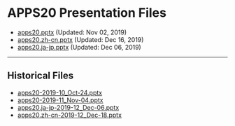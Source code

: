 <!--
This is a machine generated file, and should not be edited, as it will be overwritten with future updates.
-->

# APPS20 Presentation Files

- [apps20.pptx](https://globaleventcdn.blob.core.windows.net/assets/apps/apps20/apps20.pptx) (Updated: Nov 02, 2019)
- [apps20.zh-cn.pptx](https://globaleventcdn.blob.core.windows.net/assets/apps/apps20/apps20.zh-cn.pptx) (Updated: Dec 16, 2019)
- [apps20.ja-jp.pptx](https://globaleventcdn.blob.core.windows.net/assets/apps/apps20/apps20.ja-jp.pptx) (Updated: Dec 06, 2019)
---
## Historical Files
- [apps20-2019-10_Oct-24.pptx](https://globaleventcdn.blob.core.windows.net/assets/apps/apps20/apps20-2019-10_Oct-24.pptx)
- [apps20-2019-11_Nov-04.pptx](https://globaleventcdn.blob.core.windows.net/assets/apps/apps20/apps20-2019-11_Nov-04.pptx)
- [apps20.ja-jp-2019-12_Dec-06.pptx](https://globaleventcdn.blob.core.windows.net/assets/apps/apps20/apps20.ja-jp-2019-12_Dec-06.pptx)
- [apps20.zh-cn-2019-12_Dec-18.pptx](https://globaleventcdn.blob.core.windows.net/assets/apps/apps20/apps20.zh-cn-2019-12_Dec-18.pptx)


